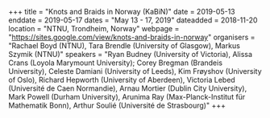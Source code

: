 +++
title = "Knots and Braids in Norway (KaBiN)"
date = 2019-05-13
enddate = 2019-05-17
dates = "May 13 - 17, 2019"
dateadded = 2018-11-20
location = "NTNU, Trondheim, Norway"
webpage = "https://sites.google.com/view/knots-and-braids-in-norway"
organisers = "Rachael Boyd (NTNU), Tara Brendle (University of Glasgow), Markus Szymik (NTNU)"
speakers = "Ryan Budney (University of Victoria), Alissa Crans (Loyola Marymount University); Corey Bregman (Brandeis University), Celeste Damiani (University of Leeds), Kim Frøyshov (University of Oslo), Richard Hepworth (University of Aberdeen), Victoria Lebed (Université de Caen Normandie), Arnau Mortier (Dublin City University), Mark Powell (Durham University), Arunima Ray (Max-Planck-Institut für Mathematik Bonn), Arthur Soulié (Université de Strasbourg)"
+++
